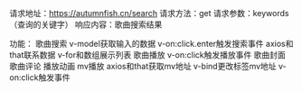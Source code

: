 请求地址：https://autumnfish.cn/search
请求方法：get
请求参数：keywords（查询的关键字）
响应内容：歌曲搜索结果

功能：
歌曲搜索
	v-model获取输入的数据 v-on:click.enter触发搜索事件 axios和that联系数据 v-for和数组展示列表
歌曲播放
	v-on:click触发播放事件 
歌曲封面
歌曲评论
播放动画
mv播放 axios和that获取mv地址 v-bind更改标签mv地址 v-on:click触发事件